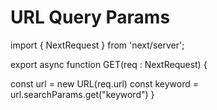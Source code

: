 #   URL Query Params

import { NextRequest } from 'next/server';

export async function GET(req : NextRequest) {

const url = new URL(req.url)
const keyword = url.searchParams.get("keyword")
}